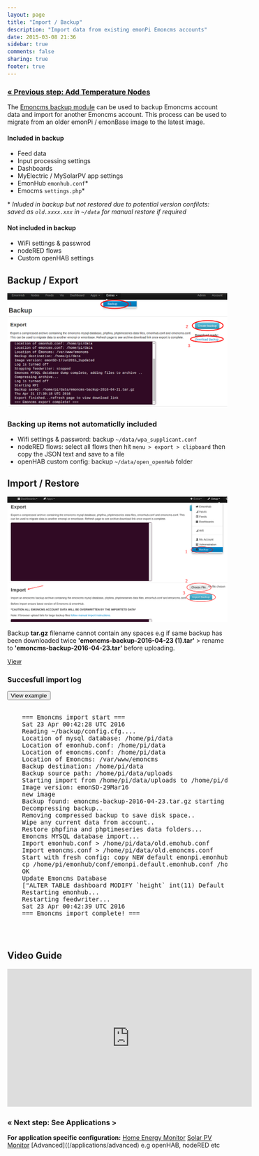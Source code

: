 ```yaml
---
layout: page
title: "Import / Backup"
description: "Import data from existing emonPi Emoncms accounts"
date: 2015-03-08 21:36
sidebar: true
comments: false
sharing: true
footer: true
---
```


### [&laquo; Previous step: Add Temperature Nodes](/setup/emonth/)

The [Emoncms backup module](https://github.com/emoncms/backup) can be used to backup Emoncms account data and import for another Emoncms account. This process can be used to migrate from an older emonPi / emonBase image to the latest image.

#### Included in backup

- Feed data
- Input processing settings
- Dashboards
- MyElectric / MySolarPV app settings
- EmonHub `emonhub.conf`*
- Emocms `settings.php`*

\* *Inluded in backup but not restored due to potential version confilcts: saved as `old.xxxx.xxx` in `~/data` for manual restore if required*

#### Not included in backup

- WiFi settings & passwrod
- nodeRED flows
- Custom openHAB settings
 
## Backup / Export

![backup old data](/images/setup/low-write-17june15-backup.png)

### Backing up items not automaticlly included

- Wifi settings & password: backup `~/data/wpa_supplicant.conf`
- nodeRED flows: select all flows then hit `menu > export > clipboard` then copy the JSON text and save to a file
- openHAB custom config: backup `~/data/open_openHab` folder

## Import / Restore

![Import](/images/setup/import1.png)

<p class='note warning'>
Backup <b>tar.gz</b> filename cannot contain any spaces e.g if same backup has been downloaded twice <b>'emoncms-backup-2016-04-23 (1).tar'</b> > rename to <b>'emoncms-backup-2016-04-23.tar'</b> before uploading.
</p>


<script src="https://ajax.googleapis.com/ajax/libs/jquery/1.6.4/jquery.min.js" type="text/javascript"></script>
<script src="/javascripts/showHide.js" type="text/javascript"></script>
<script type="text/javascript">

$(document).ready(function(){


   $('.show_hide').showHide({
		speed: 1000,  // speed you want the toggle to happen
		easing: '',  // the animation effect you want. Remove this line if you dont want an effect and if you haven't included jQuery UI
		changeText: 1, // if you dont want the button text to change, set this to 0
		showText: 'View',// the button text to show when a div is closed
		hideText: 'Close' // the button text to show when a div is open
					 
	});


});

</script>

<a class="show_hide" href="#" rel="#slidingDiv">View</a></pre>
<div id="slidingDiv" class="toggleDiv" style="display: none;">Fill this space with really interesting content.</div>




    


  
<div class="container">
  <h3>Succesfull import log</h3>
  <button type="button" class="btn btn-info" data-toggle="collapse" data-target="#demo">View example</button>
  
  <div id="demo" class="collapse">
<br>
    <pre>
    === Emoncms import start ===
    Sat 23 Apr 00:42:28 UTC 2016
    Reading ~/backup/config.cfg....
    Location of mysql database: /home/pi/data
    Location of emonhub.conf: /home/pi/data
    Location of emoncms.conf: /home/pi/data
    Location of Emoncms: /var/www/emoncms
    Backup destination: /home/pi/data
    Backup source path: /home/pi/data/uploads
    Starting import from /home/pi/data/uploads to /home/pi/data...
    Image version: emonSD-29Mar16
    new image
    Backup found: emoncms-backup-2016-04-23.tar.gz starting import..
    Decompressing backup..
    Removing compressed backup to save disk space..
    Wipe any current data from account..
    Restore phpfina and phptimeseries data folders...
    Emoncms MYSQL database import...
    Import emonhub.conf > /home/pi/data/old.emohub.conf
    Import emoncms.conf > /home/pi/data/old.emoncms.conf
    Start with fresh config: copy NEW default emonpi.emonhub.conf:
    cp /home/pi/emonhub/conf/emonpi.default.emonhub.conf /home/pi/data/emonhub.conf
    OK
    Update Emoncms Database
    ["ALTER TABLE dashboard MODIFY `height` int(11) Default '600'","ALTER TABLE dashboard MODIFY `main` tinyint(1) Default '0'","ALTER TABLE dashboard MODIFY `public` tinyint(1) Default '0'","ALTER TABLE dashboard MODIFY `published` tinyint(1) Default '0'","ALTER TABLE dashboard MODIFY `showdescription` tinyint(1) Default '0'","ALTER TABLE `dashboard` ADD `backgroundcolor` varchar(6) NOT NULL DEFAULT 'EDF7FC'","ALTER TABLE feeds MODIFY `time` int(10);","ALTER TABLE feeds MODIFY `value` double;","ALTER TABLE `feeds` ADD `processList` text NOT NULL","ALTER TABLE input MODIFY `time` int(10);","ALTER TABLE users MODIFY `salt` varchar(32);","ALTER TABLE users MODIFY `timezone` varchar(64) Default 'UTC';"]
    Restarting emonhub...
    Restarting feedwriter...
    Sat 23 Apr 00:42:39 UTC 2016
    === Emoncms import complete! ===
    </pre>
  </div>
</div>
<br>



## Video Guide

<div class='videoWrapper'>
<iframe width="560" height="315" src="https://www.youtube.com/embed/5U_tOlsWjXM" frameborder="0" allowfullscreen></iframe>


### &laquo; Next step: See Applications >

**For application specific configuration:**
[Home Energy Monitor](/applications/home-energy/)
[Solar PV Monitor](/applications/solar-pv/)
[Advanced]((/applications/advanced) e.g openHAB, nodeRED etc
